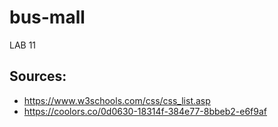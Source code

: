 # bus-mall
LAB 11

## Sources:
- https://www.w3schools.com/css/css_list.asp
- https://coolors.co/0d0630-18314f-384e77-8bbeb2-e6f9af